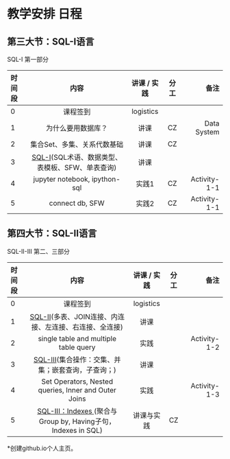 # 教学安排 日程




## 第三大节：SQL-I语言

SQL-I 第一部分

| 时间段 |                        内容                         | 讲课 / 实践 | 分工 |         备注 |
| :----- | :-------------------------------------------------: | :---------: | :--: | -----------: |
| 0      |                      课程签到                       |  logistics  |      |              |
| 1      |                 为什么要用数据库？                  |    讲课     |  CZ  |  Data System |
| 2      |             集合Set、多集、关系代数基础             |    讲课     |  CZ  |              |
| 3      | [SQL-I]()(SQL术语、数据类型、表模板、SFW、单表查询) |    讲课     |      |              |
| 4      |   jupyter notebook, ipython-sql    |    实践1     |  CZ  | Activity-1-1 |
| 5    |  connect db, SFW | 实践2 |  CZ  | Activity-1-1 |



## 第四大节：SQL-II语言


SQL-II-III 第二、三部分




| 时间段 |                             内容                             | 讲课 / 实践 | 分工 |         备注 |
| :----- | :----------------------------------------------------------: | :---------: | :--: | -----------: |
| 0      |                           课程签到                           |  logistics  |      |              |
| 1      |  [SQL-II]()(多表、JOIN连接、内连接、左连接、右连接、全连接)  |    讲课     |      |              |
| 2      |            single table and multiple table query             |    实践     |      | Activity-1-2 |
| 3      |    [SQL-III]()(集合操作：交集、并集；嵌套查询，子查询；)     |    讲课     |      |              |
| 4      |     Set Operators, Nested queries, Inner and Outer Joins     |    实践     |      | Activity-1-3 |
| 5      | [SQL-III：Indexes ]()(聚合与Group by, Having子句，Indexes in SQL) | 讲课与实践  |  CZ  |              |


*创建github.io个人主页。
